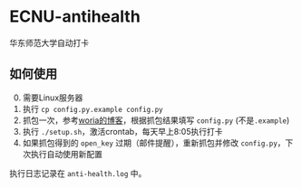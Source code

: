 # ECNU-antihealth

华东师范大学自动打卡

## 如何使用

0. 需要Linux服务器
1. 执行 `cp config.py.example config.py`
2. 抓包一次，参考[woria的博客](https://www.woria.xyz/2021/11/02/ECNU%E6%89%93%E5%8D%A1/)，根据抓包结果填写 `config.py` (不是`.example`)
3. 执行 `./setup.sh`，激活crontab，每天早上8:05执行打卡
4. 如果抓包得到的 `open_key` 过期（邮件提醒），重新抓包并修改 `config.py`，下次执行自动使用新配置

执行日志记录在 `anti-health.log` 中。
